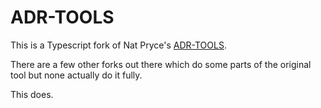 # ADR-TOOLS

This is a Typescript fork of Nat Pryce's [ADR-TOOLS](https://github.com/npryce/adr-tools).

There are a few other forks out there which do some parts of the original tool but none actually do it fully.

This does.

